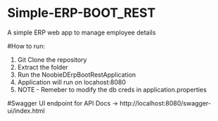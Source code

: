 # Simple-ERP-BOOT_REST
A simple ERP web app to manage employee details

#How to run:

1. Git Clone the repository
2. Extract the folder
3. Run the NoobieDErpBootRestApplication
4. Application will run on locahost:8080
5. NOTE - Remeber to modify the db creds in application.properties

#Swagger UI endpoint for API Docs -> http://localhost:8080/swagger-ui/index.html